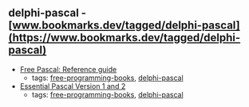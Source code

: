 delphi-pascal - [www.bookmarks.dev/tagged/delphi-pascal](https://www.bookmarks.dev/tagged/delphi-pascal)
---
* [Free Pascal: Reference guide](http://ftp.icm.edu.pl/packages/fpc/docs-pdf/ref.pdf)
    * tags: [free-programming-books](../tagged/free-programming-books.md), [delphi-pascal](../tagged/delphi-pascal.md)
* [Essential Pascal Version 1 and 2](http://www.marcocantu.com/epascal/)
    * tags: [free-programming-books](../tagged/free-programming-books.md), [delphi-pascal](../tagged/delphi-pascal.md)
